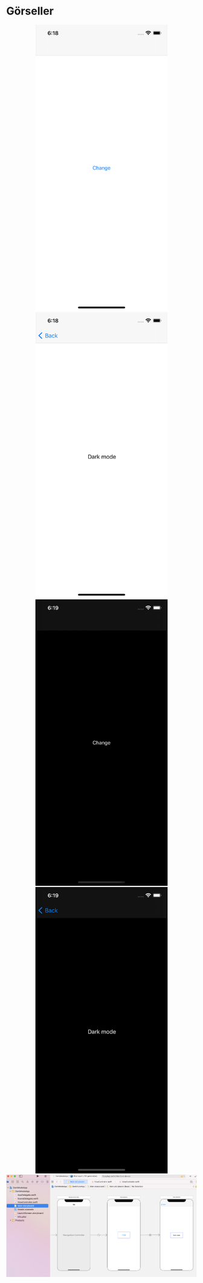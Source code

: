 # Görseller

<p align="center">
  <img src="1.png" width="350">
  <img src="2.png" width="350">
  <img src="3.png" width="350">
  <img src="4.png" width="350">
  <img src="5.png">
</p>
